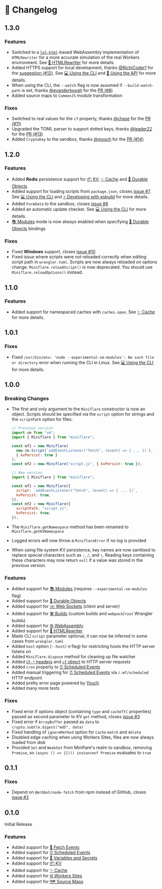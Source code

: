 # 🚧 Changelog

## 1.3.0

### Features

- Switched to a [`lol-html`](https://github.com/cloudflare/lol-html)-based
  WebAssembly implementation of `HTMLRewriter` for a more accurate simulation of
  the real Workers environment. See
  [📄 HTMLRewriter](https://miniflare.dev/html-rewriter.html) for more details.
- Added HTTPS support for local development, thanks
  [@RichiCoder1](https://github.com/RichiCoder1) for the
  [suggestion (#12)](https://github.com/mrbbot/miniflare/issues/12). See
  [💻 Using the CLI](https://miniflare.dev/cli.html#https-server) and
  [🧰 Using the API](https://miniflare.dev/api.html#https-server) for more
  details.
- When using the CLI, the `--watch` flag is now assumed if `--build-watch-path`
  is set, thanks [@evanderkoogh](https://github.com/evanderkoogh) for the
  [PR (#8)](https://github.com/mrbbot/miniflare/pull/8)
- Added source maps to `CommonJS` module transformation

### Fixes

- Switched to real values for the `cf` property, thanks
  [@chase](https://github.com/chase) for the
  [PR (#11)](https://github.com/mrbbot/miniflare/pull/11)
- Upgraded the TOML parser to support dotted keys, thanks
  [@leader22](https://github.com/leader22) for the
  [PR (#13)](https://github.com/mrbbot/miniflare/pull/13)
- Added `CryptoKey` to the sandbox, thanks [@mosch](https://github.com/mosch)
  for the [PR (#14)](https://github.com/mrbbot/miniflare/pull/14)

## 1.2.0

### Features

- Added **Redis** persistence support for
  [📦 KV](https://miniflare.dev/kv.html#persistence),
  [✨ Cache](https://miniflare.dev/cache.html#persistence) and
  [📌 Durable Objects](https://miniflare.dev/durable-objects.html#persistence)
- Added support for loading scripts from `package.json`, closes
  [issue #7](https://github.com/mrbbot/miniflare/issues/7). See
  [💻 Using the CLI](https://miniflare.dev/cli.html#script-requirement) and
  [⚡️ Developing with esbuild](https://miniflare.dev/recipes/esbuild.html#dependencies)
  for more details.
- Added `FormData` to the sandbox, closes
  [issue #6](https://github.com/mrbbot/miniflare/issues/6)
- Added an automatic update checker. See
  [💻 Using the CLI](https://miniflare.dev/cli.html#update-checker) for more
  details.
- [📚 Modules](https://miniflare.dev/modules.html) mode is now always enabled
  when specifying
  [📌 Durable Objects](https://miniflare.dev/durable-objects.html##objects)
  bindings

### Fixes

- Fixed **Windows** support, closes
  [issue #10](https://github.com/mrbbot/miniflare/issues/10)
- Fixed issue where scripts were not reloaded correctly when editing script path
  in `wrangler.toml`. Scripts are now always reloaded on options change.
  `Miniflare.reloadScript()` is now deprecated. You should use
  `Miniflare.reloadOptions()` instead.

## 1.1.0

### Features

- Added support for namespaced caches with `caches.open`. See
  [✨ Cache](https://miniflare.dev/cache.html) for more details.

## 1.0.1

### Fixes

- Fixed
  `/usr/bin/env: 'node --experimental-vm-modules': No such file or directory`
  error when running the CLI in Linux. See
  [💻 Using the CLI](https://miniflare.dev/cli.html#usage) for more details.

## 1.0.0

### Breaking Changes

- The first and only argument to the `Miniflare` constructor is now an object.
  Scripts should be specified via the `script` option for strings and the
  `scriptPath` option for files:

  ```js
  // Previous version
  import vm from "vm";
  import { Miniflare } from "miniflare";

  const mf1 = new Miniflare(
    new vm.Script(`addEventListener("fetch", (event) => { ... })`),
    { kvPersist: true }
  );
  const mf2 = new Miniflare("script.js", { kvPersist: true });
  ```

  ```js
  // New version
  import { Miniflare } from "miniflare";

  const mf1 = new Miniflare({
    script: `addEventListener("fetch", (event) => { ... })`,
    kvPersist: true,
  });
  const mf2 = new Miniflare({
    scriptPath: "script.js",
    kvPersist: true,
  });
  ```

- The `Miniflare.getNamespace` method has been renamed to
  `Miniflare.getKVNamespace`
- Logged errors will now throw a `MiniflareError` if no log is provided
- When using file system KV persistence, key names are now sanitised to replace
  special characters such as `:`, `/`, and `\`. Reading keys containing these
  characters may now return `null` if a value was stored in the previous
  version.

### Features

- Added support for [📚 Modules](https://miniflare.dev/modules.html) (requires
  `--experimental-vm-modules` flag)
- Added support for
  [📌 Durable Objects](https://miniflare.dev/durable-objects.html)
- Added support for [✉️ Web Sockets](https://miniflare.dev/web-sockets.html)
  (client and server)
- Added support for [🛠 Builds](https://miniflare.dev/builds.html) (custom builds
  and `webpack`/`rust` Wrangler builds)
- Added support for [⚙️ WebAssembly](https://miniflare.dev/web-assembly.html)
- Added support for [📄 HTMLRewriter](https://miniflare.dev/html-rewriter.html)
- Made CLI `script` parameter optional, it can now be inferred in some cases
  from `wrangler.toml`
- Added `host` option (`--host`/`-H` flag) for restricting hosts the HTTP server
  listens on
- Added `Miniflare.dispose` method for cleaning up file watcher
- Added
  [`CF-*` headers](https://support.cloudflare.com/hc/en-us/articles/200170986-How-does-Cloudflare-handle-HTTP-Request-headers-)
  and
  [`cf` object](https://developers.cloudflare.com/workers/runtime-apis/request#incomingrequestcfproperties)
  to HTTP server requests
- Added `cron` property to
  [⏰ Scheduled Events](https://miniflare.dev/scheduled.html)
- Added manual triggering for
  [⏰ Scheduled Events](https://miniflare.dev/scheduled.html) via
  `/.mf/scheduled` HTTP endpoint
- Added pretty error page powered by [Youch](https://github.com/poppinss/youch)
- Added many more tests

### Fixes

- Fixed error if options object (containing `type` and `cacheTtl` properties)
  passed as second parameter to KV `get` method, closes
  [issue #3](https://github.com/mrbbot/miniflare/issues/3)
- Fixed error if `ArrayBuffer` passed as `data` to
  `crypto.subtle.digest("md5", data)`
- Fixed handling of `ignoreMethod` option for `Cache` `match` and `delete`
- Disabled edge caching when using Workers Sites, files are now always loaded
  from disk
- Provided `Set` and `WeakSet` from Miniflare's realm to sandbox, removing
  `Promise`, so `(async () => {})() instanceof Promise` evaluates to `true`

## 0.1.1

### Fixes

- Depend on `@mrbbot/node-fetch` from npm instead of GitHub, closes
  [issue #2](https://github.com/mrbbot/miniflare/issues/2)

## 0.1.0

Initial Release

### Features

- Added support for [📨 Fetch Events](https://miniflare.dev/fetch.html)
- Added support for [⏰ Scheduled Events](https://miniflare.dev/scheduled.html)
- Added support for
  [🔑 Variables and Secrets](https://miniflare.dev/variables-secrets.html)
- Added support for [📦 KV](https://miniflare.dev/kv.html)
- Added support for [✨ Cache](https://miniflare.dev/cache.html)
- Added support for [🌐 Workers Sites](https://miniflare.dev/sites.html)
- Added support for [🗺 Source Maps](https://miniflare.dev/source-maps.html)
